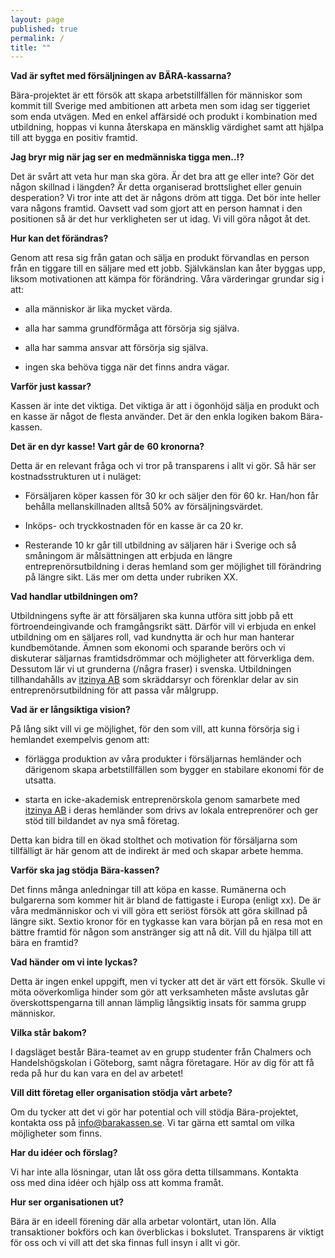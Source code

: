 ```yaml
---
layout: page
published: true
permalink: /
title: ""
---
```


**Vad är syftet med försäljningen av** **BÄRA-kassarna?**

Bära-projektet är ett försök att skapa arbetstillfällen för människor som kommit till Sverige med ambitionen att arbeta men som idag ser tiggeriet som enda utvägen. Med en enkel affärsidé och produkt i kombination med utbildning, hoppas vi kunna återskapa en mänsklig värdighet samt att hjälpa till att bygga en positiv framtid. 

**Jag bryr mig när jag ser en medmänniska tigga men..!?**

Det är svårt att veta hur man ska göra. Är det bra att ge eller inte? Gör det någon skillnad i längden? Är detta organiserad brottslighet eller genuin desperation? Vi tror inte att det är någons dröm att tigga. Det bör inte heller vara någons framtid. Oavsett vad som gjort att en person hamnat i den positionen så är det hur verkligheten ser ut idag. Vi vill göra något åt det. 

**Hur kan det förändras?**

Genom att resa sig från gatan och sälja en produkt förvandlas en person från en tiggare till en säljare med ett jobb. Självkänslan kan åter byggas upp, liksom motivationen att kämpa för förändring. Våra värderingar grundar sig i att: 

- alla människor är lika mycket värda.

- alla har samma grundförmåga att försörja sig själva.

- alla har samma ansvar att försörja sig själva.

- ingen ska behöva tigga när det finns andra vägar.

**Varför just kassar?**

Kassen är inte det viktiga. Det viktiga är att i ögonhöjd sälja en produkt och en kasse är något de flesta använder. Det är den enkla logiken bakom Bära-kassen.

**Det är en dyr kasse! Vart går de** **60 kronorna?**

Detta är en relevant fråga och vi tror på transparens i allt vi gör. Så här ser kostnadsstrukturen ut i nuläget: 

- Försäljaren köper kassen för 30 kr och säljer den för 60 kr. Han/hon får behålla mellanskillnaden alltså 50% av försäljningsvärdet.

- Inköps- och tryckkostnaden för en kasse är ca 20 kr.

- Resterande 10 kr går till utbildning av säljaren här i Sverige och så småningom är målsättningen att erbjuda en längre entreprenörsutbildning i deras hemland som ger möjlighet till förändring på längre sikt. Läs mer om detta under rubriken XX. 

**Vad handlar utbildningen om?**

Utbildningens syfte är att försäljaren ska kunna utföra sitt jobb på ett förtroendeingivande och framgångsrikt sätt. Därför vill vi erbjuda en enkel utbildning om en säljares roll, vad kundnytta är och hur man hanterar kundbemötande. Ämnen som ekonomi och sparande berörs och vi diskuterar säljarnas framtidsdrömmar och möjligheter att förverkliga dem. Dessutom lär vi ut grunderna (/några fraser) i svenska. Utbildningen tillhandahålls av [itzinya AB](http://www.itzinya.com) som skräddarsyr och förenklar delar av sin entreprenörsutbildning för att passa vår målgrupp.

**Vad är er långsiktiga vision?**

På lång sikt vill vi ge möjlighet, för den som vill, att kunna försörja sig i hemlandet exempelvis genom att:

- förlägga produktion av våra produkter i försäljarnas hemländer och därigenom skapa arbetstillfällen som bygger en stabilare ekonomi för de utsatta.

- starta en icke-akademisk entreprenörskola genom samarbete med [itzinya AB](http://www.itzinya.com) i deras hemländer som drivs av lokala entreprenörer och ger stöd till bildandet av nya små företag.

Detta kan bidra till en ökad stolthet och motivation för försäljarna som tillfälligt är här genom att de indirekt är med och skapar arbete hemma.

**Varför ska jag stödja** **Bära-kassen?**

Det finns många anledningar till att köpa en kasse. Rumänerna och bulgarerna som kommer hit är bland de fattigaste i Europa (enligt xx). De är våra medmänniskor och vi vill göra ett seriöst försök att göra skillnad på längre sikt. Sextio kronor för en tygkasse kan vara början på en resa mot en bättre framtid för någon som anstränger sig att nå dit. Vill du hjälpa till att bära en framtid?

**Vad händer om vi inte lyckas?**

Detta är ingen enkel uppgift, men vi tycker att det är värt ett försök. Skulle vi möta oöverkomliga hinder som gör att verksamheten måste avslutas går överskottspengarna till annan lämplig långsiktig insats för samma grupp människor.

**Vilka står bakom?**

I dagsläget består Bära-teamet av en grupp studenter från Chalmers och Handelshögskolan i Göteborg, samt några företagare. Hör av dig för att få reda på hur du kan vara en del av arbetet!

**Vill ditt företag eller organisation stödja vårt arbete?**

Om du tycker att det vi gör har potential och vill stödja Bära-projektet, kontakta oss på [info@barakassen.se](mailto:info@barakassen.se). Vi tar gärna ett samtal om vilka möjligheter som finns.

**Har du idéer och förslag?**

Vi har inte alla lösningar, utan låt oss göra detta tillsammans. Kontakta oss med dina idéer och hjälp oss att komma framåt.

**Hur ser organisationen ut?**

Bära är en ideell förening där alla arbetar volontärt, utan lön. Alla transaktioner bokförs och kan överblickas i bokslutet. Transparens är viktigt för oss och vi vill att det ska finnas full insyn i allt vi gör.
